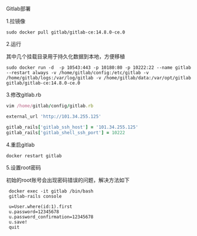 Gitlab部署

1.拉镜像

```
sudo docker pull gitlab/gitlab-ce:14.8.0-ce.0
```

2.运行

其中几个挂载目录用于持久化数据到本地，方便移植

```
sudo docker run -d  -p 10543:443 -p 10180:80 -p 10222:22 --name gitlab --restart always -v /home/gitlab/config:/etc/gitlab -v /home/gitlab/logs:/var/log/gitlab -v /home/gitlab/data:/var/opt/gitlab gitlab/gitlab-ce:14.8.0-ce.0
```

3.修改gitlab.rb

```ruby
vim /home/gitlab/config/gitlab.rb

external_url 'http://101.34.255.125'

gitlab_rails['gitlab_ssh_host'] = '101.34.255.125'
gitlab_rails['gitlab_shell_ssh_port'] = 10222
```

4.重启gitlab

```ruby
docker restart gitlab
```

5.设置root密码

初始的root账号会出现密码错误的问题，解决方法如下

```
 docker exec -it gitlab /bin/bash
 gitlab-rails console
 
 u=User.where(id:1).first
 u.password=12345678    
 u.password_confirmation=12345678 
 u.save!
 quit
```

